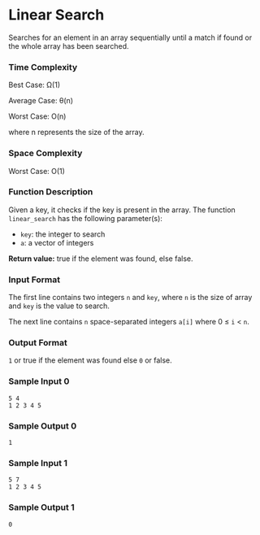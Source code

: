 # Linear Search

Searches for an element in an array sequentially until a match if found or the whole array has been searched.


### Time Complexity

Best Case: Ω(1)

Average Case: θ(n)

Worst Case: O(n)

where n represents the size of the array.


### Space Complexity

Worst Case: O(1)


### Function Description

Given a key, it checks if the key is present in the array. The function `linear_search` has the following parameter(s):

* `key`: the integer to search
* `a`: a vector of integers

**Return value:** true if the element was found, else false.


### Input Format

The first line contains two integers `n` and `key`, where `n` is the size of array and `key` is the value to search.

The next line contains `n` space-separated integers `a[i]` where 0 ≤ `i` < `n`.


### Output Format

`1` or true if the element was found else `0` or false.


### Sample Input 0

```
5 4
1 2 3 4 5
```


### Sample Output 0

```
1
```


### Sample Input 1

```
5 7
1 2 3 4 5
```


### Sample Output 1

```
0
```